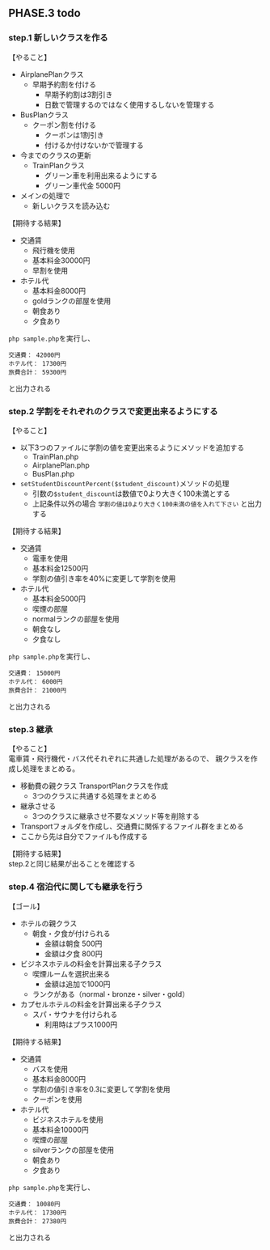 ## PHASE.3 todo

### step.1 新しいクラスを作る

【やること】  
- AirplanePlanクラス
  - 早期予約割を付ける
    - 早期予約割は3割引き
    - 日数で管理するのではなく使用するしないを管理する
- BusPlanクラス
  - クーポン割を付ける
    - クーポンは1割引き
    - 付けるか付けないかで管理する
- 今までのクラスの更新
  - TrainPlanクラス
    - グリーン車を利用出来るようにする
    - グリーン車代金 5000円
- メインの処理で
  - 新しいクラスを読み込む      


【期待する結果】  
- 交通賃
  - 飛行機を使用
  - 基本料金30000円
  - 早割を使用
- ホテル代
  - 基本料金8000円
  - goldランクの部屋を使用
  - 朝食あり
  - 夕食あり

`php sample.php`を実行し、
```
交通費： 42000円
ホテル代： 17300円
旅費合計： 59300円
```


と出力される



### step.2 学割をそれぞれのクラスで変更出来るようにする

【やること】 
- 以下3つのファイルに学割の値を変更出来るようにメソッドを追加する
  - TrainPlan.php
  - AirplanePlan.php
  - BusPlan.php
- `setStudentDiscountPercent($student_discount)`メソッドの処理
  - 引数の`$student_discount`は数値で0より大きく100未満とする
  - 上記条件以外の場合 `学割の値は0より大きく100未満の値を入れて下さい` と出力する


【期待する結果】  
- 交通賃
  - 電車を使用
  - 基本料金12500円
  - 学割の値引き率を40%に変更して学割を使用
- ホテル代
  - 基本料金5000円
  - 喫煙の部屋
  - normalランクの部屋を使用
  - 朝食なし
  - 夕食なし

`php sample.php`を実行し、
```
交通費： 15000円
ホテル代： 6000円
旅費合計： 21000円
```


と出力される



### step.3 継承

【やること】  
電車賃・飛行機代・バス代それぞれに共通した処理があるので、 親クラスを作成し処理をまとめる。

- 移動費の親クラス TransportPlanクラスを作成
  - 3つのクラスに共通する処理をまとめる
- 継承させる
  - 3つのクラスに継承させ不要なメソッド等を削除する
- Transportフォルダを作成し、交通費に関係するファイル群をまとめる
- ここから先は自分でファイルも作成する


【期待する結果】  
step.2と同じ結果が出ることを確認する


### step.4 宿泊代に関しても継承を行う

【ゴール】
- ホテルの親クラス
  - 朝食・夕食が付けられる
    - 金額は朝食 500円
    - 金額は夕食 800円  
- ビジネスホテルの料金を計算出来る子クラス
  - 喫煙ルームを選択出来る
    - 金額は追加で1000円
  - ランクがある（normal・bronze・silver・gold）
- カプセルホテルの料金を計算出来る子クラス
  - スパ・サウナを付けられる
    - 利用時はプラス1000円
      


【期待する結果】  
- 交通賃
  - バスを使用
  - 基本料金8000円
  - 学割の値引き率を0.3に変更して学割を使用
  - クーポンを使用
- ホテル代
  - ビジネスホテルを使用
  - 基本料金10000円
  - 喫煙の部屋
  - silverランクの部屋を使用
  - 朝食あり
  - 夕食あり

`php sample.php`を実行し、
```
交通費： 10080円
ホテル代： 17300円
旅費合計： 27380円
```


と出力される